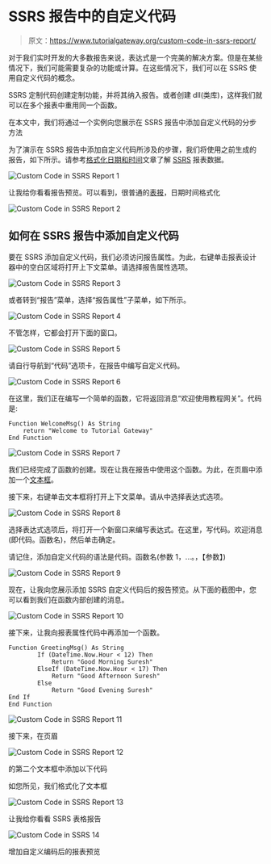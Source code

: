 # SSRS 报告中的自定义代码

> 原文：<https://www.tutorialgateway.org/custom-code-in-ssrs-report/>

对于我们实时开发的大多数报告来说，表达式是一个完美的解决方案。但是在某些情况下，我们可能需要复杂的功能或计算。在这些情况下，我们可以在 SSRS 使用自定义代码的概念。

SSRS 定制代码创建定制功能，并将其纳入报告。或者创建 dll(类库)，这样我们就可以在多个报表中重用同一个函数。

在本文中，我们将通过一个实例向您展示在 SSRS 报告中添加自定义代码的分步方法

为了演示在 SSRS 报告中添加自定义代码所涉及的步骤，我们将使用之前生成的报告，如下所示。请参考[格式化日期和时间](https://www.tutorialgateway.org/format-date-and-time-in-ssrs-report/)文章了解 [SSRS](https://www.tutorialgateway.org/ssrs/) 报表数据。

![Custom Code in SSRS Report 1](img/1c5e4cd633f2d85ab51e8d56ed56a976.png)

让我给你看看报告预览。可以看到，很普通的[表报](https://www.tutorialgateway.org/ssrs-table-report/)，日期时间格式化

![Custom Code in SSRS Report 2](img/719ab91a01ebd65723e796a5b50b3950.png)

## 如何在 SSRS 报告中添加自定义代码

要在 SSRS 添加自定义代码，我们必须访问报告属性。为此，右键单击报表设计器中的空白区域将打开上下文菜单。请选择报告属性选项。

![Custom Code in SSRS Report 3](img/09c4158c9534b5fd5b3cca8813f65699.png)

或者转到“报告”菜单，选择“报告属性”子菜单，如下所示。

![Custom Code in SSRS Report 4](img/2e8e504ac167d90770640e71e0ffc2fc.png)

不管怎样，它都会打开下面的窗口。

![Custom Code in SSRS Report 5](img/805bbd8fdefdd30fa28c7ae8937d4f31.png)

请自行导航到“代码”选项卡，在报告中编写自定义代码。

![Custom Code in SSRS Report 6](img/256063561074d0032958b49d4e487676.png)

在这里，我们正在编写一个简单的函数，它将返回消息“欢迎使用教程网关”。代码是:

```
Function WelcomeMsg() As String
	return "Welcome to Tutorial Gateway"
End Function
```

![Custom Code in SSRS Report 7](img/4c2ba943ee8e758b0ab4f6e9c92f20bc.png)

我们已经完成了函数的创建。现在让我在报告中使用这个函数。为此，在页眉中添加一个[文本框](https://www.tutorialgateway.org/add-textbox-to-ssrs-report/)。

接下来，右键单击文本框将打开上下文菜单。请从中选择表达式选项。

![Custom Code in SSRS Report 8](img/fb037ad8079d512002999d1ea98c62c6.png)

选择表达式选项后，将打开一个新窗口来编写表达式。在这里，写代码。欢迎消息(即代码。函数名)，然后单击确定。

请记住，添加自定义代码的语法是代码。函数名(参数 1，…。，【参数】)

![Custom Code in SSRS Report 9](img/2c3f0821cf70d48ab52afd798f190189.png)

现在，让我向您展示添加 SSRS 自定义代码后的报告预览。从下面的截图中，您可以看到我们在函数内部创建的消息。

![Custom Code in SSRS Report 10](img/2a7f3222d0c46938fd7ae6542cc94626.png)

接下来，让我向报表属性代码中再添加一个函数。

```
Function GreetingMsg() As String
        If (DateTime.Now.Hour < 12) Then
            Return "Good Morning Suresh"
        ElseIf (DateTime.Now.Hour < 17) Then
            Return "Good Afternoon Suresh"
        Else
            Return "Good Evening Suresh"
End If
End Function
```

![Custom Code in SSRS Report 11](img/098630c2d59b84af8427b302ada61085.png)

接下来，在页眉

![Custom Code in SSRS Report 12](img/44eb07544bb441c734343cc2f9099291.png)

的第二个文本框中添加以下代码

如您所见，我们格式化了文本框

![Custom Code in SSRS Report 13](img/b6aed42a626d1c49a09e6db3f2529da1.png)

让我给你看看 SSRS 表格报告

![Custom Code in SSRS 14](img/55539480461646854a7dea6accfc4542.png)

增加自定义编码后的报表预览